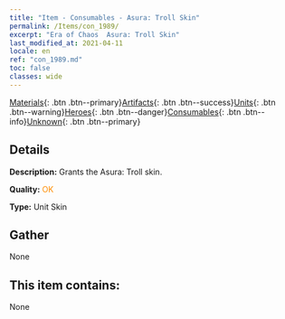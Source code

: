 ```yaml
---
title: "Item - Consumables - Asura: Troll Skin"
permalink: /Items/con_1989/
excerpt: "Era of Chaos  Asura: Troll Skin"
last_modified_at: 2021-04-11
locale: en
ref: "con_1989.md"
toc: false
classes: wide
---
```

 [Materials](/Items/){: .btn .btn--primary}[Artifacts](/Items/Artifacts/){: .btn .btn--success}[Units](/Items/Units/){: .btn .btn--warning}[Heroes](/Items/Heroes/){: .btn .btn--danger}[Consumables](/Items/Consumables/){: .btn .btn--info}[Unknown](/Items/Unknown/){: .btn .btn--primary}

## Details
 **Description:** Grants the Asura: Troll skin.

 **Quality:** <span style="color: #FF8C00">OK</span>

 **Type:** Unit Skin

## Gather

  None

## This item contains:

  None

